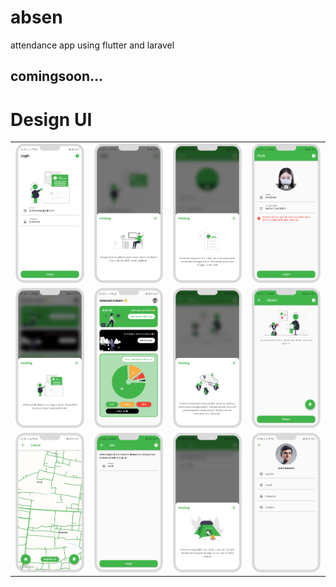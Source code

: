 # absen
attendance app using flutter and laravel
## comingsoon...
# Design UI

<table>
    <tbody>
        <tr>
            <td>
               <img src="https://github.com/baydim/absen/blob/main/design/login.png">
            </td>
            <td>
               <img src="https://github.com/baydim/absen/blob/main/design/sheetlogin.png">
            </td>
            <td>
               <img src="https://github.com/baydim/absen/blob/main/design/sheetprofil.png">
            </td>
            <td>
               <img src="https://github.com/baydim/absen/blob/main/design/checkprofil.png">
            </td>
        </tr>
        <tr>
            <td>
               <img src="https://github.com/baydim/absen/blob/main/design/sheethome.png">
            </td>
             <td>
               <img src="https://github.com/baydim/absen/blob/main/design/home.png">
            </td>
            <td>
               <img src="https://github.com/baydim/absen/blob/main/design/sheetabsen.png">
            </td>
            <td>
               <img src="https://github.com/baydim/absen/blob/main/design/absen.png">
            </td>   
        </tr>        
        <tr>
            <td>
               <img src="https://github.com/baydim/absen/blob/main/design/location.png">
            </td>
            <td>
               <img src="https://github.com/baydim/absen/blob/main/design/izin.png">
            </td>
            <td>
               <img src="https://github.com/baydim/absen/blob/main/design/sheetizin.png">
            </td>
            <td>
               <img src="https://github.com/baydim/absen/blob/main/design/profil.png">
            </td>   
        </tr>      
    </tbody>
  </table>
